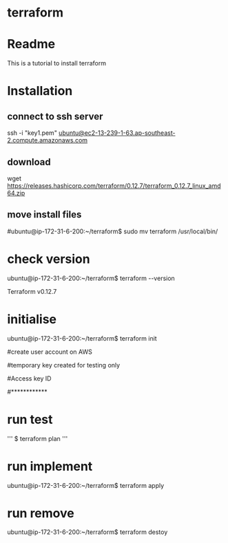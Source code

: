 # terraform

# Readme
This is a tutorial to install terraform


# Installation

## connect to ssh server

ssh -i "key1.pem" ubuntu@ec2-13-239-1-63.ap-southeast-2.compute.amazonaws.com

## download

wget https://releases.hashicorp.com/terraform/0.12.7/terraform_0.12.7_linux_amd64.zip

## move install files

#ubuntu@ip-172-31-6-200:~/terraform$ sudo mv terraform /usr/local/bin/

# check version
ubuntu@ip-172-31-6-200:~/terraform$ terraform --version

Terraform v0.12.7

# initialise
ubuntu@ip-172-31-6-200:~/terraform$ terraform init

#create user account on AWS

#temporary key created for testing only

#Access key ID

#************


# run test
'''
$ terraform plan
'''

# run implement
ubuntu@ip-172-31-6-200:~/terraform$ terraform apply

# run remove
ubuntu@ip-172-31-6-200:~/terraform$ terraform destoy
